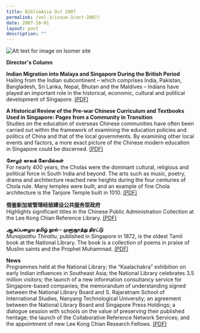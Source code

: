 ```yaml
---
title: BiblioAsia Oct 2007
permalink: /vol-3/issue-3/oct-2007/
date: 2007-10-01
layout: post
description: ""
---
```

![Alt text for image on Isomer site](/images/covers/ba3-3-v2.jpg)

<a style="text-decoration: none; font-weight: bold;" href="/vol-3/issue3/oct-2007/director-column">Director's Column</a>

<a style="text-decoration: none; font-weight: bold;" href="/vol-3/issue3/oct-2007/indian-migration-british-malaya-singapore">Indian Migration into Malaya and Singapore During the British Period</a>
<br>Hailing from the Indian subcontinent – which comprises India, Pakistan, Bangladesh, Sri Lanka, Nepal, Bhutan and the Maldives – Indians have played an important role in the historical, economic, cultural and political development of Singapore. [(PDF)](/files/pdf/vol-3/issue-3/v3-issue3_IndianMigration.pdf)

<a style="text-decoration: none; font-weight: bold;" href="/vol-3/issue3/oct-2007/pre-war-chinese-curriculum-textbook">A Historical Review of the Pre-war Chinese Curriculum and Textbooks Used in Singapore: Pages from a Community in Transition</a><br>Studies on the education of overseas Chinese communities have often been carried out within the framework of examining the education policies and politics of China and that
of the local governments. By examining other local events and factors, a more exact
picture of the Chinese modern education in Singapore could be discerned.
[(PDF)](/files/pdf/vol-3/issue-3/v3-issue3_HistoricalReview.pdf)

**சோழர் காலக் கோயில்கள்**<br>For nearly 400 years, the Cholas were the dominant cultural, religious and political force in South India and beyond. The arts such as music, poetry, drama and architecture reached new heights during the four centuries of Chola rule. Many temples were built, and an example of fine Chola architecture is the Tanjore Temple built in 1010. [(PDF)](/files/pdf/vol-3/issue-3/v3-issue3_Tamil1.pdf)

**借鉴新加坡管理经验建设公共服务型政府**<br>Highlights significant titles in the Chinese Public Administration Collection at the Lee Kong Chian Reference Library. [(PDF)](/files/pdf/vol-3/issue-3/v3-issue%203_Chinese.pdf)

**ஆகப்பழைய தமிழ் நூல் – முனாஜாத்து திரட்டு**<br>*Munajaathu Thirattu*, published in Singapore in 1872, is the oldest Tamil book at the National Library. The book is a collection of poems in praise of Muslim saints and the Prophet Muhammad. [(PDF)](/files/pdf/vol-3/issue-3/v3-issue3_Tamil2.pdf)

**News**<br>Programmes held at the National Library; the “Kaalachakra” exhibition on early Indian influences in Southeast Asia; the National Library celebrates 3.5 million visitors; the launch of a new information consultancy service for Singapore-based companies; the memorandum of understanding signed between the National Library Board and S. Rajaratnam School of International Studies, Nanyang Technological University; an agreement between the National Library Board and Singapore Press Holdings; a dialogue session with schools on the value of preserving their published heritage; the launch of the Collaborative Reference Network Services; and the appointment of new Lee Kong Chian Research Fellows. [(PDF)](/files/pdf/vol-3/issue-3/v3-issue%203_News.pdf)